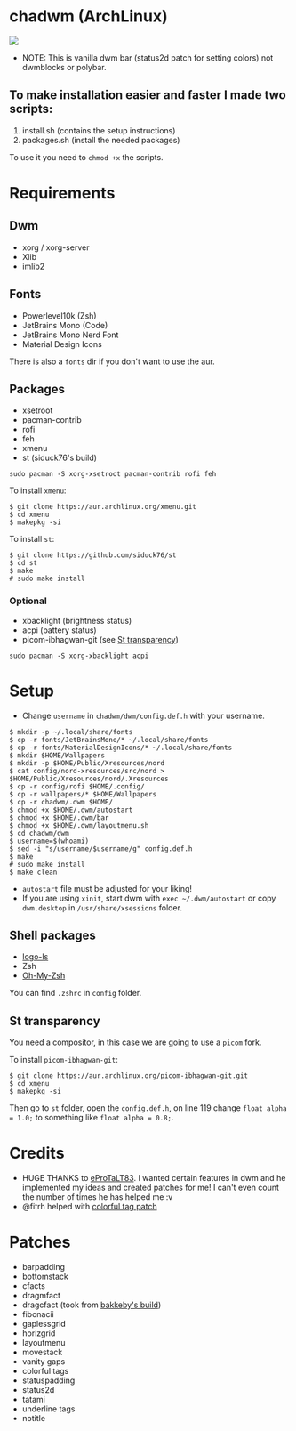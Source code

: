 # chadwm (ArchLinux)

<img src="https://github.com/siduck76/chadwm/blob/screenshots/screenshots/col_layout.png">

- NOTE: This is vanilla dwm bar (status2d patch for setting colors) not dwmblocks or polybar.

## To make installation easier and faster I made two scripts:

1. install.sh (contains the setup instructions)
2. packages.sh (install the needed packages)

To use it you need to ```chmod +x``` the scripts.

# Requirements

## Dwm

- xorg / xorg-server
- Xlib
- imlib2

## Fonts

- Powerlevel10k (Zsh)
- JetBrains Mono (Code)
- JetBrains Mono Nerd Font
- Material Design Icons

There is also a ```fonts``` dir if you don't want to use the aur.

## Packages

- xsetroot
- pacman-contrib
- rofi
- feh
- xmenu
- st (siduck76's build)

```
sudo pacman -S xorg-xsetroot pacman-contrib rofi feh
```

To install ```xmenu```:
```
$ git clone https://aur.archlinux.org/xmenu.git
$ cd xmenu
$ makepkg -si
```

To install ```st```:
```
$ git clone https://github.com/siduck76/st
$ cd st
$ make
# sudo make install
```

### Optional

- xbacklight (brightness status)
- acpi (battery status)
- picom-ibhagwan-git (see [St transparency](#st-transparency))

```
sudo pacman -S xorg-xbacklight acpi
```

# Setup

- Change ```username``` in ```chadwm/dwm/config.def.h``` with your username.

```
$ mkdir -p ~/.local/share/fonts
$ cp -r fonts/JetBrainsMono/* ~/.local/share/fonts
$ cp -r fonts/MaterialDesignIcons/* ~/.local/share/fonts
$ mkdir $HOME/Wallpapers
$ mkdir -p $HOME/Public/Xresources/nord
$ cat config/nord-xresources/src/nord > $HOME/Public/Xresources/nord/.Xresources
$ cp -r config/rofi $HOME/.config/
$ cp -r wallpapers/* $HOME/Wallpapers
$ cp -r chadwm/.dwm $HOME/
$ chmod +x $HOME/.dwm/autostart
$ chmod +x $HOME/.dwm/bar
$ chmod +x $HOME/.dwm/layoutmenu.sh
$ cd chadwm/dwm
$ username=$(whoami)
$ sed -i "s/username/$username/g" config.def.h
$ make
# sudo make install
$ make clean
```

- ```autostart``` file must be adjusted for your liking!
- If you are using ```xinit```, start dwm with ```exec ~/.dwm/autostart``` or copy ```dwm.desktop``` in ```/usr/share/xsessions``` folder.

## Shell packages

- [logo-ls](https://github.com/Yash-Handa/logo-ls)
- Zsh
- [Oh-My-Zsh](https://github.com/ohmyzsh/ohmyzsh)

You can find ```.zshrc``` in ```config``` folder.

## St transparency

You need a compositor, in this case we are going to use a ```picom``` fork.

To install ```picom-ibhagwan-git```:
```
$ git clone https://aur.archlinux.org/picom-ibhagwan-git.git
$ cd xmenu
$ makepkg -si
```

Then go to ```st``` folder, open the ```config.def.h```, on line 119 change ```float alpha = 1.0;``` to something like ```float alpha = 0.8;```.

# Credits 

- HUGE THANKS to [eProTaLT83](https://www.reddit.com/user/eProTaLT83). I wanted certain features in dwm and he implemented my ideas and created patches for me! I can't even count the number of times he has helped me :v
- @fitrh helped with [colorful tag patch](https://github.com/fitrh/dwm/issues/1)

# Patches

- barpadding 
- bottomstack
- cfacts
- dragmfact 
- dragcfact (took from [bakkeby's build](https://github.com/bakkeby/dwm-flexipatch))
- fibonacii
- gaplessgrid
- horizgrid
- layoutmenu 
- movestack 
- vanity gaps
- colorful tags
- statuspadding 
- status2d
- tatami 
- underline tags
- notitle
